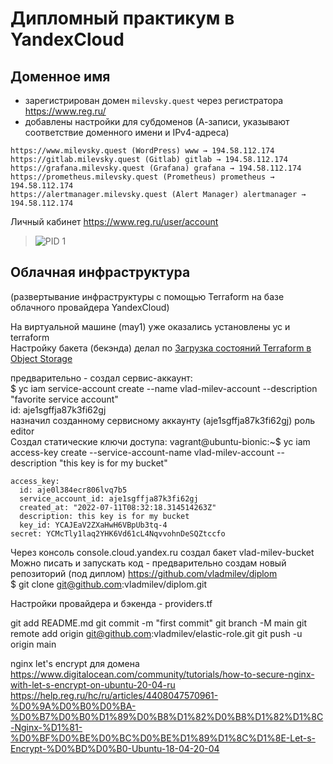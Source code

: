 # Дипломный практикум в YandexCloud

## Доменное имя
- зарегистрирован домен `milevsky.quest` через регистратора https://www.reg.ru/  
- добавлены настройки для субдоменов (А-записи, указывают соответствие доменного имени и IPv4-адреса) 
```
https://www.milevsky.quest (WordPress) www → 194.58.112.174
https://gitlab.milevsky.quest (Gitlab) gitlab → 194.58.112.174
https://grafana.milevsky.quest (Grafana) grafana → 194.58.112.174
https://prometheus.milevsky.quest (Prometheus) prometheus → 194.58.112.174
https://alertmanager.milevsky.quest (Alert Manager) alertmanager → 194.58.112.174
```
Личный кабинет https://www.reg.ru/user/account 
>![PID 1](../img/dns.png)  

## Облачная инфраструктура 
(развертывание инфраструктуры с помощью Terraform на базе облачного провайдера YandexCloud)

На виртуальной машине (may1) уже оказались установлены yc и terraform  
Настройку бакета (бекэнда) делал по [Загрузка состояний Terraform в Object Storage](https://cloud.yandex.ru/docs/tutorials/infrastructure-management/terraform-state-storage)  

предварительно - создал сервис-аккаунт:  
$ yc iam service-account create --name vlad-milev-account --description "favorite service account"  
id: aje1sgffja87k3fi62gj  
назначил созданному сервисному аккаунту (aje1sgffja87k3fi62gj) роль editor  
Создал статические ключи доступа:
vagrant@ubuntu-bionic:~$ yc iam access-key create --service-account-name vlad-milev-account --description "this key is for my bucket"  
```
access_key:
  id: aje0l384ecr806lvq7b5
  service_account_id: aje1sgffja87k3fi62gj
  created_at: "2022-07-11T08:32:18.314514263Z"
  description: this key is for my bucket
  key_id: YCAJEaV2ZXaHwH6VBpUb3tq-4
secret: YCMcTly1laq2YHK6Vd61cL4NqvvohnDeSQZtccfo
```
Через консоль console.cloud.yandex.ru создал бакет vlad-milev-bucket  
Можно писать и запускать код - предварительно создам новый репозиторий (под диплом) https://github.com/vladmilev/diplom  
$ git clone git@github.com:vladmilev/diplom.git

Настройки провайдера и бэкенда - providers.tf  

git add README.md
git commit -m "first commit"
git branch -M main
git remote add origin git@github.com:vladmilev/elastic-role.git
git push -u origin main

nginx let's encrypt для домена
https://www.digitalocean.com/community/tutorials/how-to-secure-nginx-with-let-s-encrypt-on-ubuntu-20-04-ru
https://help.reg.ru/hc/ru/articles/4408047570961-%D0%9A%D0%B0%D0%BA-%D0%B7%D0%B0%D1%89%D0%B8%D1%82%D0%B8%D1%82%D1%8C-Nginx-%D1%81-%D0%BF%D0%BE%D0%BC%D0%BE%D1%89%D1%8C%D1%8E-Let-s-Encrypt-%D0%BD%D0%B0-Ubuntu-18-04-20-04


